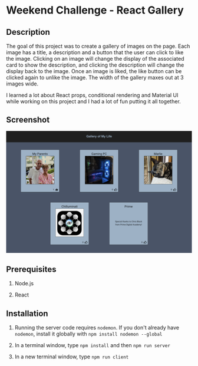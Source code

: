 # Weekend Challenge - React Gallery

## Description

The goal of this project was to create a gallery of images on the page. Each image has a title, a description and a button that the user can click to like the image. Clicking on an image will change the display of the associated card to show the description, and clicking the description will change the display back to the image. Once an image is liked, the like button can be clicked again to unlike the image. The width of the gallery maxes out at 3 images wide.

I learned a lot about React props, conditional rendering and Material UI while working on this project and I had a lot of fun putting it all together.

## Screenshot

![preview](./public/images/gallery_preview.png)

## Prerequisites

1. Node.js

2. React

## Installation

1. Running the server code requires `nodemon`. If you don't already have `nodemon`, install it globally with `npm install nodemon --global`

2. In a terminal window, type `npm install` and then `npm run server`

3. In a new terminal window, type `npm run client`

